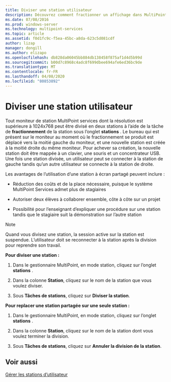 ```yaml
---
title: Diviser une station utilisateur
description: Découvrez comment fractionner un affichage dans MultiPoint services pour que deux utilisateurs puissent utiliser la même station
ms.date: 07/08/2016
ms.prod: windows-server
ms.technology: multipoint-services
ms.topic: article
ms.assetid: f0d1fc9c-f5ea-45bc-a8da-623c5d081cdf
author: lizap
manager: dongill
ms.author: elizapo
ms.openlocfilehash: db828da06045bb884db138458f875af1d4d5b99d
ms.sourcegitcommit: b00d7c8968c4adc8f699dbee694afe6ed36bc9de
ms.translationtype: MT
ms.contentlocale: fr-FR
ms.lasthandoff: 04/08/2020
ms.locfileid: "80853892"
---
```

# <a name="split-a-user-station"></a>Diviser une station utilisateur
Tout moniteur de station MultiPoint services dont la résolution est supérieure à 1024x768 peut être divisé en deux stations à l’aide de la tâche de **fractionnement** de la station sous l’onglet **stations** . Le bureau qui est présent sur le moniteur au moment où le fractionnement se produit est déplacé vers la moitié gauche du moniteur, et une nouvelle station est créée à la moitié droite du même moniteur. Pour achever sa création, la nouvelle station doit être mappée à un clavier, une souris et un concentrateur USB. Une fois une station divisée, un utilisateur peut se connecter à la station de gauche tandis qu’un autre utilisateur se connecte à la station de droite.  
  
Les avantages de l’utilisation d’une station à écran partagé peuvent inclure :  
  
-   Réduction des coûts et de la place nécessaire, puisque le système MultiPoint Services admet plus de stagiaires  
  
-   Autoriser deux élèves à collaborer ensemble, côte à côte sur un projet  
  
-   Possibilité pour l’enseignant d’expliquer une procédure sur une station tandis que le stagiaire suit la démonstration sur l’autre station  
   
> [!NOTE]  
> Quand vous divisez une station, la session active sur la station est suspendue. L’utilisateur doit se reconnecter à la station après la division pour reprendre son travail.  
  
**Pour diviser une station :**  
  
1.  Dans le gestionnaire MultiPoint, en mode station, cliquez sur l’onglet **stations** .  
  
2.  Dans la colonne **Station**, cliquez sur le nom de la station que vous voulez diviser.  
  
3.  Sous **Tâches de stations**, cliquez sur **Diviser la station**.  
  
**Pour replacer une station partagée sur une seule station :**  
  
1.  Dans le gestionnaire MultiPoint, en mode station, cliquez sur l’onglet **stations** .  
  
2.  Dans la colonne **Station**, cliquez sur le nom de la station dont vous voulez terminer la division.  
  
3.  Sous **Tâches de stations**, cliquez sur **Annuler la division de la station**.  
  
## <a name="see-also"></a>Voir aussi  
[Gérer les stations d’utilisateur](Manage-User-Stations.md)
